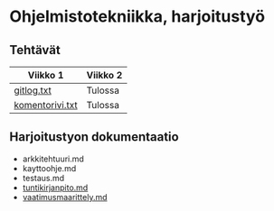 # Ohjelmistotekniikka, harjoitustyö
## Tehtävät
Viikko 1 | Viikko 2
-------- | --------
[gitlog.txt](https://github.com/laaksoma/ot-harjoitustyo/blob/master/laskarit/gitlog.txt) | Tulossa
[komentorivi.txt](https://github.com/laaksoma/ot-harjoitustyo/blob/master/laskarit/komentorivi.txt) | Tulossa

## Harjoitustyon dokumentaatio
* arkkitehtuuri.md
* kayttoohje.md
* testaus.md
* [tuntikirjanpito.md](https://github.com/laaksoma/ot-harjoitustyo/blob/master/dokumentointi/tuntikirjanpito.md)
* [vaatimusmaarittely.md](https://github.com/laaksoma/ot-harjoitustyo/blob/master/dokumentointi/vaatimusmaarittely.md)
